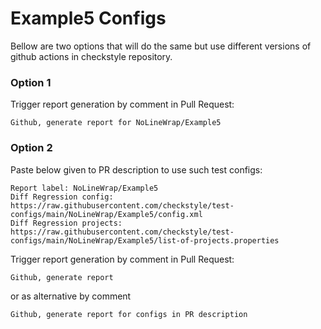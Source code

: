 # Example5 Configs

Bellow are two options that will do the same but use different versions
of github actions in checkstyle repository.


### Option 1
Trigger report generation by comment in Pull Request:
```
Github, generate report for NoLineWrap/Example5
```

### Option 2

Paste below given to PR description to use such test configs:
```
Report label: NoLineWrap/Example5
Diff Regression config: https://raw.githubusercontent.com/checkstyle/test-configs/main/NoLineWrap/Example5/config.xml
Diff Regression projects: https://raw.githubusercontent.com/checkstyle/test-configs/main/NoLineWrap/Example5/list-of-projects.properties
```

Trigger report generation by comment in Pull Request:
```
Github, generate report
```
or as alternative by comment
```
Github, generate report for configs in PR description
```
